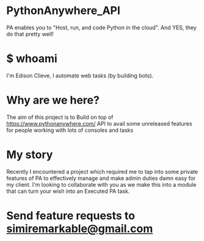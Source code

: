 # PythonAnywhere_API
PA enables you to "Host, run, and code Python in the cloud". And YES, they do that pretty well!

#  $ whoami
I'm Edison Clieve, I automate web tasks (by building bots).

# Why are we here?
The aim of this project is to Build on top of https://www.pythonanywhere.com/ API to avail some unreleased features for people working with lots of consoles and tasks

# My story
Recently I encountered a project which required me to tap into some private features of PA to effectively manage and make admin duties damn easy for my client. I'm looking to collaborate with you as we make this into a module that can turn your wish into an Executed PA task.

# Send feature requests to simiremarkable@gmail.com
